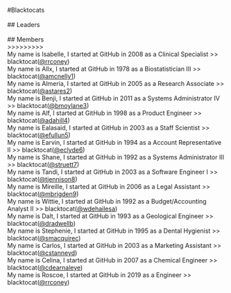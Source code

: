 #Blacktocats <br> <br> ## Leaders <br> <br> ## Members <br> >>>>>>>>> <br>My name is Isabelle, I started at GitHub in 2008 as a Clinical Specialist >> blacktocat([@rrconey](https://github.com/rrconey))<br>My name is Allx, I started at GitHub in 1978 as a Biostatistician III >> blacktocat([@amcnelly1](https://github.com/amcnelly1))<br>My name is Almeria, I started at GitHub in 2005 as a Research Associate >> blacktocat([@astares2](https://github.com/astares2))<br>My name is Benji, I started at GitHub in 2011 as a Systems Administrator IV >> blacktocat([@bmoylane3](https://github.com/bmoylane3))<br>My name is Alf, I started at GitHub in 1998 as a Product Engineer >> blacktocat([@adahill4](https://github.com/adahill4))<br>My name is Ealasaid, I started at GitHub in 2003 as a Staff Scientist >> blacktocat([@efullun5](https://github.com/efullun5))<br>My name is Earvin, I started at GitHub in 1994 as a Account Representative II >> blacktocat([@eclyde6](https://github.com/eclyde6))<br>My name is Shane, I started at GitHub in 1992 as a Systems Administrator III >> blacktocat([@struett7](https://github.com/struett7))<br>My name is Tandi, I started at GitHub in 2003 as a Software Engineer I >> blacktocat([@tjennison8](https://github.com/tjennison8))<br>My name is Mireille, I started at GitHub in 2006 as a Legal Assistant >> blacktocat([@mbrigden9](https://github.com/mbrigden9))<br>My name is Wittie, I started at GitHub in 1992 as a Budget&#x2F;Accounting Analyst II >> blacktocat([@wdehailesa](https://github.com/wdehailesa))<br>My name is Dalt, I started at GitHub in 1993 as a Geological Engineer >> blacktocat([@dradwellb](https://github.com/dradwellb))<br>My name is Stephenie, I started at GitHub in 1995 as a Dental Hygienist >> blacktocat([@smacquirec](https://github.com/smacquirec))<br>My name is Carlos, I started at GitHub in 2003 as a Marketing Assistant >> blacktocat([@cstanneyd](https://github.com/cstanneyd))<br>My name is Celina, I started at GitHub in 2007 as a Chemical Engineer >> blacktocat([@cdearnaleye](https://github.com/cdearnaleye))<br>My name is Roscoe, I started at GitHub in 2019 as a Engineer >> blacktocat([@rrconey](https://github.com/rrconey))<br>